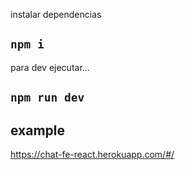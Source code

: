 instalar dependencias

## `npm i`

para dev ejecutar...

## `npm run dev`

## example

https://chat-fe-react.herokuapp.com/#/
